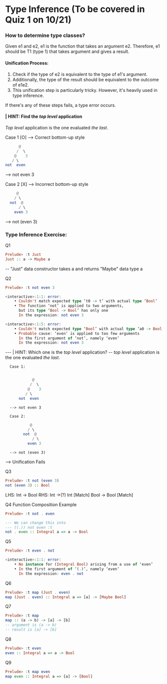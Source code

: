 # Type Inference (To be covered in Quiz 1 on 10/21)

### How to determine type classes?

Given e1 and e2, e1 is the function that takes an argument e2.
Therefore, e1 should be T1 (type 1) that takes argument and gives a result.

#### Unification Process:
1. Check if the type of e2 is equivalent to the type of e1's argument.
2. Additionally, the type of the result should be equivalent to the outcome of e1e2.
3. This unification step is particularly tricky. However, it's heavily used in type inference.

If there's any of these steps fails, a type error occurs.


#### | HINT: Find the *top level* application
*Top level* application is the one evaluated *the last*.


Case 1 [O] --> Correct bottom-up style
```Haskell
      @
     /  \
    @    3
   / \
not  even
```
--> not even 3


Case 2 [X] --> Incorrect bottom-up style
```Haskell
     @
    / \
  not  @
      / \
    even 3
```
--> not (even 3)




### Type Inference Exercise:

Q1
```Haskell
Prelude> :t Just
Just :: a -> Maybe a
```

-- "Just" data constructor takes a and returns "Maybe" data type a

Q2
```Haskell
Prelude> :t not even 3

<interactive>:1:1: error:
    • Couldn't match expected type ‘t0 -> t’ with actual type ‘Bool’
    • The function ‘not’ is applied to two arguments,
      but its type ‘Bool -> Bool’ has only one
      In the expression: not even 3

<interactive>:1:5: error:
    • Couldn't match expected type ‘Bool’ with actual type ‘a0 -> Bool’
    • Probable cause: ‘even’ is applied to too few arguments
      In the first argument of ‘not’, namely ‘even’
      In the expression: not even 3
```
--- | HINT: Which one is the *top level* application?
-- *top level* application is the one evaluated *the last*.

      Case 1: 
```Haskell

            @
           /  \
          @    3
         / \
      not  even
```
      --> not even 3

      Case 2:
```Haskell
           @
          / \
        not  @
            / \
          even 3
```
      --> not (even 3)

--> Unification Fails


Q3
```Haskell
Prelude> :t not (even 3)
not (even 3) :: Bool
```
LHS: Int -> Bool
RHS: Int ->(?) Int [Match]
Bool -> Bool [Match]

Q4 Function Composition Example
```Haskell
Prelude> :t not . even

--- We can change this into
--- ((.)) not even :t 
not . even :: Integral a => a -> Bool
```

Q5
```Haskell
Prelude> :t even . not

<interactive>:1:1: error:
    • No instance for (Integral Bool) arising from a use of ‘even’
    • In the first argument of ‘(.)’, namely ‘even’
      In the expression: even . not
```
Q6
```Haskell
Prelude> :t map (Just . even)
map (Just . even) :: Integral a => [a] -> [Maybe Bool]
```
Q7
```Haskell
Prelude> :t map
map :: (a -> b) -> [a] -> [b]
-- argument is (a -> b)
-- result is [a] -> [b]
```

Q8
```Haskell
Prelude> :t even
even :: Integral a => a -> Bool
```

Q9
```Haskell
Prelude> :t map even
map even :: Integral a => [a] -> [Bool]
```
